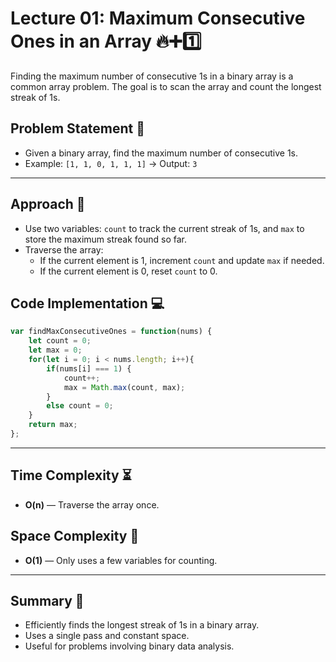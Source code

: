 # Lecture 01: Maximum Consecutive Ones in an Array 🔥➕1️⃣

Finding the maximum number of consecutive 1s in a binary array is a common array problem. The goal is to scan the array and count the longest streak of 1s.

## Problem Statement 🤔

- Given a binary array, find the maximum number of consecutive 1s.
- Example: `[1, 1, 0, 1, 1, 1]` → Output: `3`

---

## Approach 🚀

- Use two variables: `count` to track the current streak of 1s, and `max` to store the maximum streak found so far.
- Traverse the array:
  - If the current element is 1, increment `count` and update `max` if needed.
  - If the current element is 0, reset `count` to 0.

## Code Implementation 💻

```javascript
var findMaxConsecutiveOnes = function(nums) {
    let count = 0; 
    let max = 0;
    for(let i = 0; i < nums.length; i++){
        if(nums[i] === 1) {
            count++;
            max = Math.max(count, max);    
        }
        else count = 0;
    }
    return max;
};
```

---

## Time Complexity ⏳

- **O(n)** — Traverse the array once.

## Space Complexity 🧠

- **O(1)** — Only uses a few variables for counting.

---

## Summary 🎉

- Efficiently finds the longest streak of 1s in a binary array.
- Uses a single pass and constant space.
- Useful for problems involving binary data analysis.